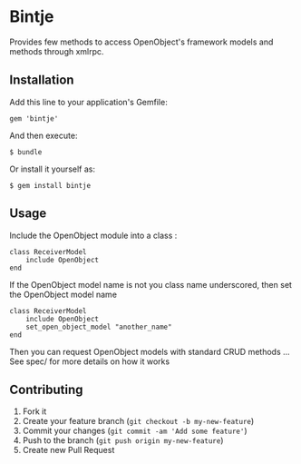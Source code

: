 # Bintje

Provides few methods to access OpenObject's framework models and methods through xmlrpc.

## Installation

Add this line to your application's Gemfile:

    gem 'bintje'

And then execute:

    $ bundle

Or install it yourself as:

    $ gem install bintje

## Usage

Include the OpenObject module into a class :

    class ReceiverModel
        include OpenObject
    end

If the OpenObject model name is not you class name underscored, then set the OpenObject model name

    class ReceiverModel
        include OpenObject
        set_open_object_model "another_name"
    end

Then you can request OpenObject models with standard CRUD methods ...
See spec/ for more details on how it works

## Contributing

1. Fork it
2. Create your feature branch (`git checkout -b my-new-feature`)
3. Commit your changes (`git commit -am 'Add some feature'`)
4. Push to the branch (`git push origin my-new-feature`)
5. Create new Pull Request
